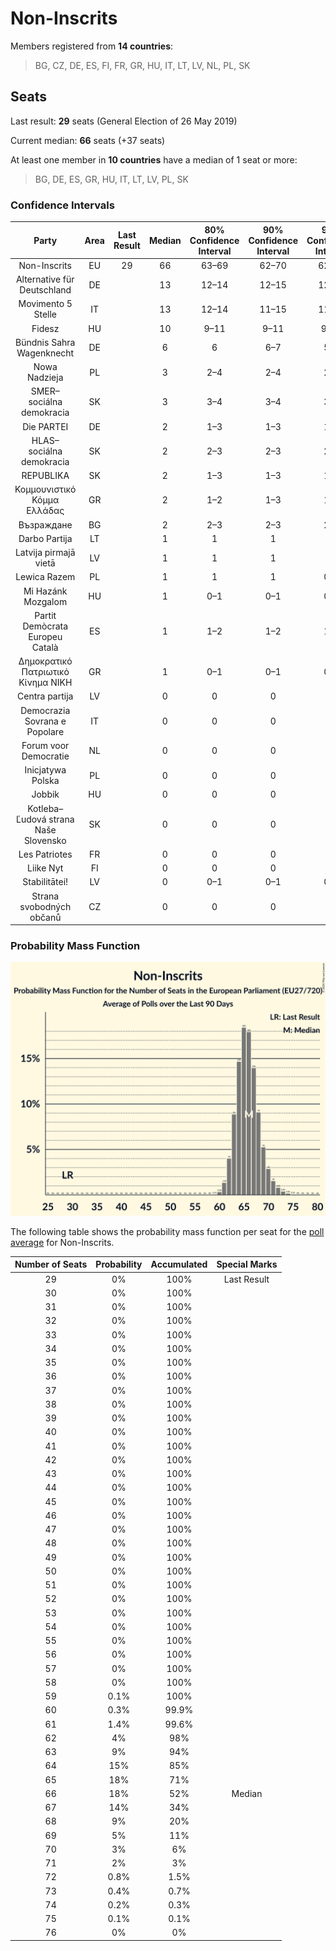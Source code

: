 # Non-Inscrits

Members registered from **14 countries**:

> BG, CZ, DE, ES, FI, FR, GR, HU, IT, LT, LV, NL, PL, SK

## Seats

Last result: **29** seats (General Election of 26 May 2019)

Current median: **66** seats (+37 seats)

At least one member in **10 countries** have a median of 1 seat or more:

> BG, DE, ES, GR, HU, IT, LT, LV, PL, SK

### Confidence Intervals

| Party | Area | Last Result | Median | 80% Confidence Interval | 90% Confidence Interval | 95% Confidence Interval | 99% Confidence Interval |
|:-----:|:----:|:-----------:|:------:|:-----------------------:|:-----------------------:|:-----------------------:|:-----------------------:|
| Non-Inscrits | EU | 29 | 66 | 63–69 | 62–70 | 62–71 | 61–73 |
| Alternative für Deutschland | DE | | 13 | 12–14 | 12–15 | 12–15 | 12–17 |
| Movimento 5 Stelle | IT | | 13 | 12–14 | 11–15 | 11–15 | 10–17 |
| Fidesz | HU | | 10 | 9–11 | 9–11 | 9–11 | 9–12 |
| Bündnis Sahra Wagenknecht | DE | | 6 | 6 | 6–7 | 5–8 | 5–8 |
| Nowa Nadzieja | PL | | 3 | 2–4 | 2–4 | 2–4 | 2–4 |
| SMER–sociálna demokracia | SK | | 3 | 3–4 | 3–4 | 3–4 | 3–4 |
| Die PARTEI | DE | | 2 | 1–3 | 1–3 | 1–3 | 1–4 |
| HLAS–sociálna demokracia | SK | | 2 | 2–3 | 2–3 | 2–3 | 2–3 |
| REPUBLIKA | SK | | 2 | 1–3 | 1–3 | 1–3 | 1–3 |
| Κομμουνιστικό Κόμμα Ελλάδας | GR | | 2 | 1–2 | 1–3 | 1–3 | 1–3 |
| Възраждане | BG | | 2 | 2–3 | 2–3 | 2–3 | 2–3 |
| Darbo Partija | LT | | 1 | 1 | 1 | 1 | 1–2 |
| Latvija pirmajā vietā | LV | | 1 | 1 | 1 | 1 | 1 |
| Lewica Razem | PL | | 1 | 1 | 1 | 0–2 | 0–2 |
| Mi Hazánk Mozgalom | HU | | 1 | 0–1 | 0–1 | 0–1 | 0–2 |
| Partit Demòcrata Europeu Català | ES | | 1 | 1–2 | 1–2 | 1–2 | 0–3 |
| Δημοκρατικό Πατριωτικό Κίνημα ΝΙΚΗ | GR | | 1 | 0–1 | 0–1 | 0–1 | 0–1 |
| Centra partija | LV | | 0 | 0 | 0 | 0 | 0 |
| Democrazia Sovrana e Popolare | IT | | 0 | 0 | 0 | 0 | 0 |
| Forum voor Democratie | NL | | 0 | 0 | 0 | 0 | 0 |
| Inicjatywa Polska | PL | | 0 | 0 | 0 | 0 | 0 |
| Jobbik | HU | | 0 | 0 | 0 | 0 | 0 |
| Kotleba–Ľudová strana Naše Slovensko | SK | | 0 | 0 | 0 | 0 | 0 |
| Les Patriotes | FR | | 0 | 0 | 0 | 0 | 0 |
| Liike Nyt | FI | | 0 | 0 | 0 | 0 | 0 |
| Stabilitātei! | LV | | 0 | 0–1 | 0–1 | 0–1 | 0–1 |
| Strana svobodných občanů | CZ | | 0 | 0 | 0 | 0 | 0 |

### Probability Mass Function

![Graph with seats probability mass function not yet produced](average-2024-06-05-seats-pmf-non-inscrits.png "Seats Probability Mass Function")

The following table shows the probability mass function per seat for the [poll average](average-2024-06-05.html) for Non-Inscrits.

| Number of Seats | Probability | Accumulated | Special Marks |
|:---------------:|:-----------:|:-----------:|:-------------:|
| 29 | 0% | 100% | Last Result |
| 30 | 0% | 100% |  |
| 31 | 0% | 100% |  |
| 32 | 0% | 100% |  |
| 33 | 0% | 100% |  |
| 34 | 0% | 100% |  |
| 35 | 0% | 100% |  |
| 36 | 0% | 100% |  |
| 37 | 0% | 100% |  |
| 38 | 0% | 100% |  |
| 39 | 0% | 100% |  |
| 40 | 0% | 100% |  |
| 41 | 0% | 100% |  |
| 42 | 0% | 100% |  |
| 43 | 0% | 100% |  |
| 44 | 0% | 100% |  |
| 45 | 0% | 100% |  |
| 46 | 0% | 100% |  |
| 47 | 0% | 100% |  |
| 48 | 0% | 100% |  |
| 49 | 0% | 100% |  |
| 50 | 0% | 100% |  |
| 51 | 0% | 100% |  |
| 52 | 0% | 100% |  |
| 53 | 0% | 100% |  |
| 54 | 0% | 100% |  |
| 55 | 0% | 100% |  |
| 56 | 0% | 100% |  |
| 57 | 0% | 100% |  |
| 58 | 0% | 100% |  |
| 59 | 0.1% | 100% |  |
| 60 | 0.3% | 99.9% |  |
| 61 | 1.4% | 99.6% |  |
| 62 | 4% | 98% |  |
| 63 | 9% | 94% |  |
| 64 | 15% | 85% |  |
| 65 | 18% | 71% |  |
| 66 | 18% | 52% | Median |
| 67 | 14% | 34% |  |
| 68 | 9% | 20% |  |
| 69 | 5% | 11% |  |
| 70 | 3% | 6% |  |
| 71 | 2% | 3% |  |
| 72 | 0.8% | 1.5% |  |
| 73 | 0.4% | 0.7% |  |
| 74 | 0.2% | 0.3% |  |
| 75 | 0.1% | 0.1% |  |
| 76 | 0% | 0% |  |


